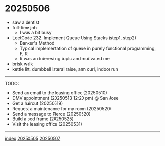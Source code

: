 <head><meta name="viewport" content="width=device-width, initial-scale=1.0, user-scalable=yes" /><meta charset="UTF-8"></head>

# 20250506

- saw a dentist
- full-time job
	- I was a bit busy
- LeetCode 232. Implement Queue Using Stacks (step1, step2)
	- Banker's Method
	- Typical implementation of queue in purely functional programming, F, R
	- It was an interesting topic and motivated me
- brisk walk
- kettle lift, dumbbell lateral raise, arm curl, indoor run

---

TODO:

- Send an email to the leasing office (20250510)
- DMV appointment (20250513 12:20 pm) @ San Jose
- Get a haircut (20250519)
- Request a maintenance for my room (20250520)
- Send a message to Pierce (20250520)
- Build a bed frame (20250525)
- Visit the leasing office (20250531)

---

[index](../../index.html)
[20250505](20250505.html)
[20250507](20250507.html)
